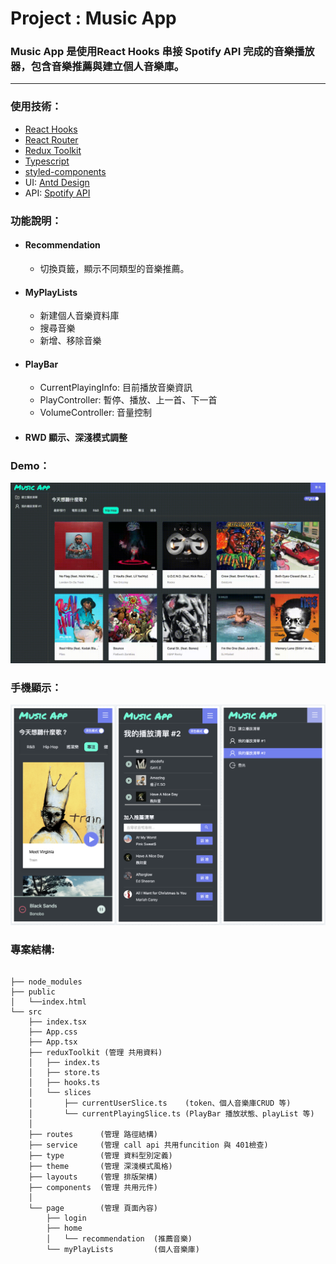 # Project : Music App

### Music App 是使用React Hooks 串接 Spotify API 完成的音樂播放器，包含音樂推薦與建立個人音樂庫。
---
### 使用技術：
- [React Hooks](https://reactjs.org/docs/hooks-reference.html)
- [React Router](https://reactrouter.com/docs/en/v6/api)
- [Redux Toolkit](https://redux-toolkit.js.org/)
- [Typescript](https://www.typescriptlang.org/docs/handbook/2/objects.html)
- [styled-components](https://styled-components.com/)
- UI: [Antd Design](https://ant.design/components/overview/)
- API: [Spotify API](https://developer.spotify.com/console/)


### 功能說明：

- #### Recommendation
    - 切換頁籤，顯示不同類型的音樂推薦。

- #### MyPlayLists
    - 新建個人音樂資料庫
    - 搜尋音樂
    - 新增、移除音樂

- #### PlayBar
    - CurrentPlayingInfo: 目前播放音樂資訊
    - PlayController: 暫停、播放、上一首、下一首
    - VolumeController: 音量控制

- #### RWD 顯示、深淺模式調整

### Demo：
![demo](./demo/demo.gif)
### 手機顯示：
![mobileDemo](./demo/mobileDemo.png)

### 專案結構:
```

├── node_modules
├── public
│   └──index.html
└── src
    ├── index.tsx
    ├── App.css 
    ├── App.tsx
    ├── reduxToolkit (管理 共用資料)
    │   ├── index.ts
    │   ├── store.ts
    │   ├── hooks.ts
    │   └── slices
    │       ├── currentUserSlice.ts    (token、個人音樂庫CRUD 等)
    │       └── currentPlayingSlice.ts (PlayBar 播放狀態、playList 等)
    │
    ├── routes      (管理 路徑結構)
    ├── service     (管理 call api 共用funcition 與 401檢查) 
    ├── type        (管理 資料型別定義)
    ├── theme       (管理 深淺模式風格)
    ├── layouts     (管理 排版架構)
    ├── components  (管理 共用元件)
    │
    └── page        (管理 頁面內容)
        ├── login 
        ├── home 
        │   └── recommendation  (推薦音樂)
        └── myPlayLists         (個人音樂庫)

```




